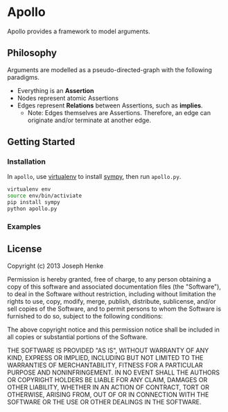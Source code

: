 Apollo
======

Apollo provides a framework to model arguments.

## Philosophy
Arguments are modelled as a pseudo-directed-graph with the following paradigms.
  - Everything is an **Assertion**
  - Nodes represent atomic Assertions
  - Edges represent **Relations** between Assertions, such as **implies**.
    - Note: Edges themselves are Assertions. Therefore, an edge can originate and/or terminate at another edge.

## Getting Started

### Installation
In `apollo`, use [virtualenv](https://pypi.python.org/pypi/virtualenv) to install [sympy](https://github.com/sympy/sympy), then run `apollo.py`.

```bash
virtualenv env
source env/bin/activiate
pip install sympy
python apollo.py
```

### Examples


## License

Copyright (c) 2013 Joseph Henke

Permission is hereby granted, free of charge, to any person obtaining a copy
of this software and associated documentation files (the "Software"), to deal
in the Software without restriction, including without limitation the rights
to use, copy, modify, merge, publish, distribute, sublicense, and/or sell 
copies of the Software, and to permit persons to whom the Software is furnished
to do so, subject to the following conditions:

The above copyright notice and this permission notice shall be included in
all copies or substantial portions of the Software.

THE SOFTWARE IS PROVIDED "AS IS", WITHOUT WARRANTY OF ANY KIND, EXPRESS OR 
IMPLIED, INCLUDING BUT NOT LIMITED TO THE WARRANTIES OF MERCHANTABILITY, 
FITNESS FOR A PARTICULAR PURPOSE AND NONINFRINGEMENT. IN NO EVENT SHALL THE 
AUTHORS OR COPYRIGHT HOLDERS BE LIABLE FOR ANY CLAIM, DAMAGES OR OTHER 
LIABILITY, WHETHER IN AN ACTION OF CONTRACT, TORT OR OTHERWISE, ARISING FROM, 
OUT OF OR IN CONNECTION WITH THE SOFTWARE OR THE USE OR OTHER DEALINGS IN THE 
SOFTWARE.
